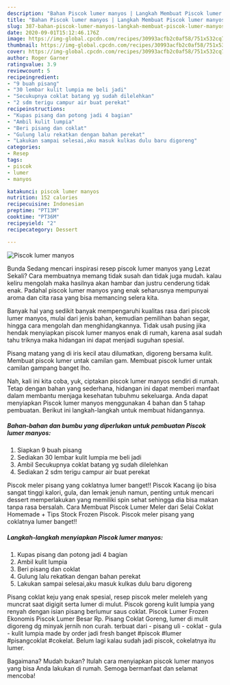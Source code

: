 ```yaml
---
description: "Bahan Piscok lumer manyos | Langkah Membuat Piscok lumer manyos Yang Enak Dan Mudah"
title: "Bahan Piscok lumer manyos | Langkah Membuat Piscok lumer manyos Yang Enak Dan Mudah"
slug: 387-bahan-piscok-lumer-manyos-langkah-membuat-piscok-lumer-manyos-yang-enak-dan-mudah
date: 2020-09-01T15:12:46.176Z
image: https://img-global.cpcdn.com/recipes/30993acfb2c0af58/751x532cq70/piscok-lumer-manyos-foto-resep-utama.jpg
thumbnail: https://img-global.cpcdn.com/recipes/30993acfb2c0af58/751x532cq70/piscok-lumer-manyos-foto-resep-utama.jpg
cover: https://img-global.cpcdn.com/recipes/30993acfb2c0af58/751x532cq70/piscok-lumer-manyos-foto-resep-utama.jpg
author: Roger Garner
ratingvalue: 3.9
reviewcount: 5
recipeingredient:
- "9 buah pisang"
- "30 lembar kulit lumpia me beli jadi"
- "Secukupnya coklat batang yg sudah dilelehkan"
- "2 sdm terigu campur air buat perekat"
recipeinstructions:
- "Kupas pisang dan potong jadi 4 bagian"
- "Ambil kulit lumpia"
- "Beri pisang dan coklat"
- "Gulung lalu rekatkan dengan bahan perekat"
- "Lakukan sampai selesai,aku masuk kulkas dulu baru digoreng"
categories:
- Resep
tags:
- piscok
- lumer
- manyos

katakunci: piscok lumer manyos 
nutrition: 152 calories
recipecuisine: Indonesian
preptime: "PT13M"
cooktime: "PT36M"
recipeyield: "2"
recipecategory: Dessert

---
```



![Piscok lumer manyos](https://img-global.cpcdn.com/recipes/30993acfb2c0af58/751x532cq70/piscok-lumer-manyos-foto-resep-utama.jpg)

Bunda Sedang mencari inspirasi resep piscok lumer manyos yang Lezat Sekali? Cara membuatnya memang tidak susah dan tidak juga mudah. kalau keliru mengolah maka hasilnya akan hambar dan justru cenderung tidak enak. Padahal piscok lumer manyos yang enak seharusnya mempunyai aroma dan cita rasa yang bisa memancing selera kita.

Banyak hal yang sedikit banyak mempengaruhi kualitas rasa dari piscok lumer manyos, mulai dari jenis bahan, kemudian pemilihan bahan segar, hingga cara mengolah dan menghidangkannya. Tidak usah pusing jika hendak menyiapkan piscok lumer manyos enak di rumah, karena asal sudah tahu triknya maka hidangan ini dapat menjadi suguhan spesial.

Pisang matang yang di iris kecil atau dilumatkan, digoreng bersama kulit. Membuat piscok lumer untak camilan gam. Membuat piscok lumer untak camilan gampang banget lho.


Nah, kali ini kita coba, yuk, ciptakan piscok lumer manyos sendiri di rumah. Tetap dengan bahan yang sederhana, hidangan ini dapat memberi manfaat dalam membantu menjaga kesehatan tubuhmu sekeluarga. Anda dapat menyiapkan Piscok lumer manyos menggunakan 4 bahan dan 5 tahap pembuatan. Berikut ini langkah-langkah untuk membuat hidangannya.

<!--inarticleads1-->

##### Bahan-bahan dan bumbu yang diperlukan untuk pembuatan Piscok lumer manyos:

1. Siapkan 9 buah pisang
1. Sediakan 30 lembar kulit lumpia me beli jadi
1. Ambil Secukupnya coklat batang yg sudah dilelehkan
1. Sediakan 2 sdm terigu campur air buat perekat


Piscok meler pisang yang coklatnya lumer banget!! Piscok Kacang ijo bisa sangat tinggi kalori, gula, dan lemak jenuh namun, penting untuk mencari dessert memperlakukan yang memiliki spin sehat sehingga dia bisa makan tanpa rasa bersalah. Cara Membuat Piscok Lumer Meler dari Selai Coklat Homemade + Tips Stock Frozen Piscok. Piscok meler pisang yang coklatnya lumer banget!! 

<!--inarticleads2-->

##### Langkah-langkah menyiapkan Piscok lumer manyos:

1. Kupas pisang dan potong jadi 4 bagian
1. Ambil kulit lumpia
1. Beri pisang dan coklat
1. Gulung lalu rekatkan dengan bahan perekat
1. Lakukan sampai selesai,aku masuk kulkas dulu baru digoreng


Pisang coklat keju yang enak spesial, resep piscok meler meleleh yang muncrat saat digigit serta lumer di mulut. Piscok goreng kulit lumpia yang renyah dengan isian pisang berlumur saus coklat. Piscok Lumer Frozen Ekonomis Piscok Lumer Besar Rp. Pisang Coklat Goreng, lumer di mulit digoreng dg minyak jernih non curah. terbuat dari - pisang uli - coklat - gula - kulit lumpia made by order jadi fresh banget #piscok #lumer #pisangcoklat #cokelat. Belum lagi kalau sudah jadi piscok, cokelatnya itu lumer. 

Bagaimana? Mudah bukan? Itulah cara menyiapkan piscok lumer manyos yang bisa Anda lakukan di rumah. Semoga bermanfaat dan selamat mencoba!
